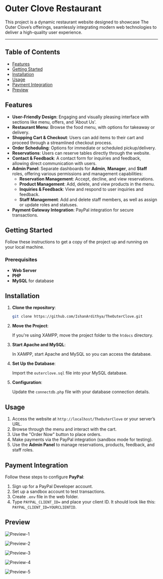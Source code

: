 # Outer Clove Restaurant

This project is a dynamic restaurant website designed to showcase The Outer Clove’s offerings, seamlessly integrating modern web technologies to deliver a high-quality user experience.

---

## Table of Contents
- [Features](#features)
- [Getting Started](#getting-started)
- [Installation](#installation)
- [Usage](#usage)
- [Payment Integration](#payment-integration)
- [Preview](#preview)

## Features

- **User-Friendly Design**: Engaging and visually pleasing interface with sections like menu, offers, and 'About Us'.
- **Restaurant Menu**: Browse the food menu, with options for takeaway or delivery.
- **Shopping Cart & Checkout**: Users can add items to their cart and proceed through a streamlined checkout process.
- **Order Scheduling**: Options for immediate or scheduled pickup/delivery.
- **Reservations**: Users can reserve tables directly through the website.
- **Contact & Feedback**: A contact form for inquiries and feedback, allowing direct communication with users.
- **Admin Panel**: Separate dashboards for **Admin**, **Manager**, and **Staff** roles, offering various permissions and management capabilities:
  - **Reservation Management**: Accept, decline, and view reservations.
  - **Product Management**: Add, delete, and view products in the menu.
  - **Inquiries & Feedback**: View and respond to user inquiries and feedback.
  - **Staff Management**: Add and delete staff members, as well as assign or update roles and statuses.
- **Payment Gateway Integration**: PayPal integration for secure transactions.

## Getting Started

Follow these instructions to get a copy of the project up and running on your local machine.

### Prerequisites
- **Web Server**
- **PHP**
- **MySQL** for database

## Installation
1. **Clone the repository**:
   ```bash
   git clone https://github.com/IshanArdithya/TheOuterClove.git

2. **Move the Project**:
   
   If you're using XAMPP, move the project folder to the `htdocs` directory.

3. **Start Apache and MySQL**:

   In XAMPP, start Apache and MySQL so you can access the database.

4. **Set Up the Database**:

   Import the `outerclove.sql` file into your MySQL database.

5. **Configuration**:

   Update the `connectdb.php` file with your database connection details.

## Usage

1. Access the website at `http://localhost/TheOuterClove` or your server’s URL.
2. Browse through the menu and interact with the cart.
3. Use the "Order Now" button to place orders.
4. Make payments via the PayPal integration (sandbox mode for testing).
5. Use the **Admin Panel** to manage reservations, products, feedback, and staff roles.

## Payment Integration

Follow these steps to configure **PayPal**:

1. Sign up for a PayPal Developer account.
2. Set up a sandbox account to test transactions.
3. Create `.env` file in the web folder.
4. Type `PAYPAL_CLIENT_ID=` and place your client ID. It should look like this: `PAYPAL_CLIENT_ID=YOURCLIENTID`.

## Preview

![Preview-1](images/previews/preview-1.png)

![Preview-2](images/previews/preview-2.png)

![Preview-3](images/previews/preview-3.png)

![Preview-4](images/previews/preview-4.png)

![Preview-5](images/previews/preview-5.png)
